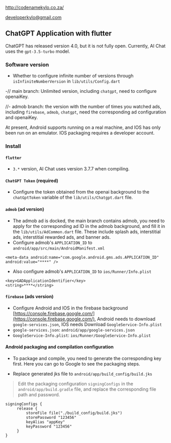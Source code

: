 http://codenamekylo.co.za/

developerkylo@gmail.com

## ChatGPT Application with flutter

ChatGPT has released version 4.0, but it is not fully open. Currently, AI Chat uses the `gpt-3.5-turbo` model.

### Software version

- Whether to configure infinite number of versions through `isInfiniteNumberVersion` in `lib/utils/Config.dart`

-// main branch: Unlimited version, including `chatgpt`, need to configure openaiKey.

//- admob branch: the version with the number of times you watched ads, including `firebase`, `admob`, `chatgpt`, need the corresponding ad configuration and openaiKey.

At present, Android supports running on a real machine, and IOS has only been run on an emulator. IOS packaging requires a developer account.

### Install

#### `flutter`

- `3.*` version, AI Chat uses version 3.7.7 when compiling.

#### `ChatGPT Token` (required)

- Configure the token obtained from the openai background to the `chatGptToken` variable of the `lib/utils/Chatgpt.dart` file.

#### `admob` (ad version)

- The admob ad is docked, the main branch contains admob, you need to apply for the corresponding ad ID in the admob background, and fill it in the `lib/utils/AdCommon.dart` file. These include splash ads, interstitial ads, interstitial rewarded ads, and banner ads.
- Configure admob's `APPLICATION_ID` to `android/app/src/main/AndroidManifest.xml`

```
<meta-data android:name="com.google.android.gms.ads.APPLICATION_ID" android:value="****" />
```

- Also configure admob's `APPLICATION_ID` to `ios/Runner/Info.plist`

```
<key>GADApplicationIdentifier</key>
<string>****</string>
```

#### `firebase` (ads version)

- Configure Android and IOS in the firebase background [https://console.firebase.google.com/](https://console.firebase.google.com/), Android needs to download `google-services.json`, IOS needs Download `GoogleService-Info.plist`
- `google-services.json`: `android/app/google-services.json`
- `GoogleService-Info.plist`: `ios/Runner/GoogleService-Info.plist`

#### Android packaging and compilation configuration

- To package and compile, you need to generate the corresponding key first. Here you can go to Google to see the packaging steps.

- Replace generated jks file to `android/app/build_config/build.jks`

> Edit the packaging configuration `signingConfigs` in the `android/app/build.gradle` file, and replace the corresponding file path and password.

```
signingConfigs {
     release {
         storeFile file("./build_config/build.jks")
         storePassword "123456"
         keyAlias "appKey"
         keyPassword "123456"
     }
}
```